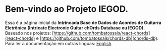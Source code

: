 # Bem-vindo ao Projeto IEGOD.

Essa é a página inicial da **Intrincada Base de Dados de Acordes de Guitarra Eletrônica (Intricate Electronic Guitar chOrds Database ou IEGOD)**. Baseado nos projetos: [https://github.com/tombatossals/react-chords](react-chords) e [https://github.com/tombatossals/chords-db](chords-db). Para ler a documentação em outras línguas: [English](README.md).
